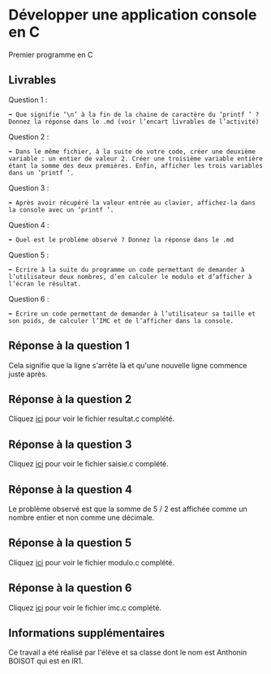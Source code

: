 # Développer une application console en C

Premier programme en C

## Livrables

Question 1 :

```
➡️ Que signifie ‘\n’ à la fin de la chaine de caractère du ‘printf ’ ? Donnez la réponse dans le .md (voir l’encart livrables de l’activité)
```

Question 2 :

```
➡️ Dans le même fichier, à la suite de votre code, créer une deuxième variable : un entier de valeur 2. Créer une troisième variable entière étant la somme des deux premières. Enfin, afficher les trois variables dans un ‘printf ’.
```

Question 3 :

```
➡️ Après avoir récupéré la valeur entrée au clavier, affichez-la dans la console avec un ‘printf ’.
```

Question 4 :

```
➡️ Quel est le problème observé ? Donnez la réponse dans le .md
```

Question 5 :

```
➡️ Écrire à la suite du programme un code permettant de demander à l’utilisateur deux nombres, d’en calculer le modulo et d’afficher à l’écran le résultat.
```

Question 6 :

```
➡️ Écrire un code permettant de demander à l’utilisateur sa taille et son poids, de calculer l’IMC et de l’afficher dans la console.
```

## Réponse à la question 1

Cela signifie que la ligne s'arrête là et qu'une nouvelle ligne commence juste après.

## Réponse à la question 2

Cliquez [ici](https://github.com/snir-2024/anthonin.boisot/blob/main/Developper_une_application_console_C/Premier_programme_en_C/resultat.c) pour voir le fichier resultat.c complété.

## Réponse à la question 3

Cliquez [ici](https://github.com/snir-2024/anthonin.boisot/blob/main/Developper_une_application_console_C/Premier_programme_en_C/saisie.c) pour voir le fichier saisie.c complété.

## Réponse à la question 4

Le problème observé est que la somme de 5 / 2 est affichée comme un nombre entier et non comme une décimale.

## Réponse à la question 5

Cliquez [ici](https://github.com/snir-2024/anthonin.boisot/blob/main/Developper_une_application_console_C/Premier_programme_en_C/modulo.c) pour voir le fichier modulo.c complété.

## Réponse à la question 6

Cliquez [ici](https://github.com/snir-2024/anthonin.boisot/blob/main/Developper_une_application_console_C/Premier_programme_en_C/imc.c) pour voir le fichier imc.c complété.

## Informations supplémentaires

Ce travail a été réalisé par l'élève et sa classe dont le nom est Anthonin BOISOT qui est en IR1.
